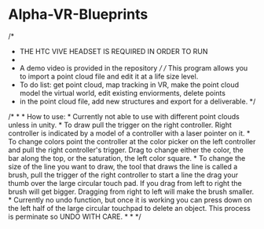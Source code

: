 # Alpha-VR-Blueprints
/*
* THE HTC VIVE HEADSET IS REQUIRED IN ORDER TO RUN
* 
* A demo video is provided in the repository 
*/
/* This program allows you to import a point cloud file and edit it at a life size level.
* To do list: get point cloud, map tracking in VR, make the point cloud model the virtual world, edit existing enviorments, delete points
* in the point cloud file, add new structures and export for a deliverable.
*/


/*
*
* 
How to use:
  *
  Currently not able to use with different point clouds unless in unity.
  *
  To draw pull the trigger on the right controller. Right controller is indicated by a model of a controller with a laser     pointer on it.
  *
  To change colors point the controller at the color picker on the left controller and pull the right controller's trigger. Drag to change either the color, the bar along the top, or the saturation, the left color square.
  *
  To change the size of the line you want to draw, the tool that draws the line is called a brush, pull the trigger of the right controller to start a line the drag your thumb over the large circular touch pad. If you drag from left to right the brush will get bigger. Dragging from right to left will make the brush smaller.
  *
  Currently no undo function, but once it is working you can press down on the left half of the large circular touchpad to delete an object. This process is perminate so UNDO WITH CARE. 
*
*
*/
